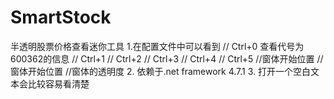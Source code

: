 # SmartStock
半透明股票价格查看迷你工具
1.在配置文件中可以看到
    <add key="code0" value="600362"/>// Ctrl+0 查看代号为600362的信息
    <add key="code1" value="600362"/>// Ctrl+1
    <add key="code2" value="600362"/>// Ctrl+2
    <add key="code3" value="600362"/>// Ctrl+3
    <add key="code4" value="600362"/>// Ctrl+4
    <add key="code5" value="600362"/>// Ctrl+5
    <add key="code6" value="关闭窗体的快捷键"/>
    <add key="position_x" value="300"/> //窗体开始位置
    <add key="position_y" value="300"/>//窗体开始位置
    <add key="opacity" value="30"/> //窗体的透明度
 2. 依赖于.net framework 4.7.1 
 3. 打开一个空白文本会比较容易看清楚
